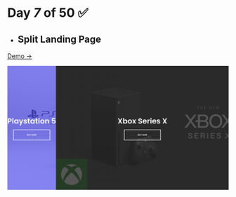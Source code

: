 # Day  *7* of 50 ✅

* ## Split Landing Page

 [Demo → ](https://chapst1.github.io/50-days-of-js/day-7/)

![Primer Diseno](./screenshot/1.png)
